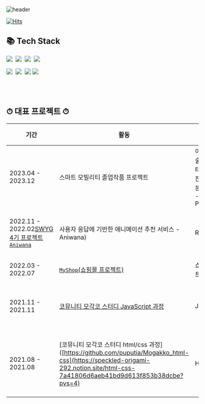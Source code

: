 

![header](https://capsule-render.vercel.app/api?height=400&text=Welcome%20to&desc=Kanon's%20World)


[![Hits](https://hits.seeyoufarm.com/api/count/incr/badge.svg?url=https%3A%2F%2Fgithub.com%2Fpuputia%2Fhit-counter&count_bg=%2379C83D&title_bg=%23555555&icon=react.svg&icon_color=%2344DBF2&title=hits&edge_flat=false)](https://hits.seeyoufarm.com)
<!--
## 🏫 Education 🏫
Hanyang Women's University(2020.3~2024.2)
> Department of Software Convergence 
<br><br>
<br><br>
-->


## 📚 Tech Stack

<p align="left">
  <img src="https://img.shields.io/badge/HTML-E34F26?style=flat-square&logo=html5&logoColor=white"/>&nbsp
  <img src="https://img.shields.io/badge/css-1572B6?style=flat-square&logo=css3&logoColor=white"/></a>&nbsp
  <img src="https://img.shields.io/badge/Javascript-ffb13b?style=flat-square&logo=javascript&logoColor=white"/></a>&nbsp 
  <img src="https://img.shields.io/badge/React-61DAFB?style=flat-square&logo=react&logoColor=white"/>&nbsp

     
</p>

<p align="left">
 <img src="https://img.shields.io/badge/styled--components-DB7093?style=for-the-badge&logo=styled-components&logoColor=white"/>&nbsp
 <img src="https://img.shields.io/badge/Netlify-00C7B7?style=for-the-badge&logo=netlify&logoColor=white"/>&nbsp
 <img src="https://img.shields.io/badge/bootstrap-7952B3?style=for-the-badge&logo=bootstrap&logoColor=white">
 <img src="https://img.shields.io/badge/github-181717?style=for-the-badge&logo=github&logoColor=white">
    
</p>

<br><br>

## ⏱ 대표 프로젝트 ⏱
  |기간|활동|설명|기술 및 포지션|
  |---|----|---|---|
  |2023.04 - 2023.12|스마트 모빌리티 졸업작품 프로젝트|이미지 처리 기술과 메타데이터를 이용한 사진편집 & 사진분류 웹사이트 - PHOTOCATE)|React|페이지 제작 - 홈,로그인,사진분류,사진편집,이미지업로드|
  |2022.11 - 2022.02[SWYG 4기 프로젝트 `Aniwana`](https://github.com/puputia/Ani-wana)|사용자 응답에 기반한 애니메이션 추천 서비스 - Aniwana)|React|테스트 페이지 제작 - 홈, 질문페이지, 결과페이지|
  |2022.03 - 2022.07|[`MyShop`(쇼핑몰 프로젝트)](https://github.com/puputia/Myshop_project)|쇼핑몰 프로젝트|HTML, CSS, JavaScript|로그인/회원가입,홈,마이페이지,장바구니 페이지 제작,로고디자인,상품 등록|
  |2021.11 - 2021.11|[코뮤니티 모각코 스터디 JavaScript 과정]([https://github.com/puputia/Mogakko_html-css](https://speckled-origami-292.notion.site/200c98bc47b642cd8eb87c3ea372efe8?pvs=4))|JS|사용자 응답에 기반한 루피 챗봇 프로젝트 등 다수|
  |2021.08 - 2021.08|[코뮤니티 모각코 스터디 html/css 과정]([https://github.com/puputia/Mogakko_html-css](https://speckled-origami-292.notion.site/html-css-7a41806d6aeb41bd9d613f853b38dcbe?pvs=4)|HTML, CSS|홈, 다이어리, 사진첩, 방명록 열람이 가능한 미니홈피 프로젝트 등 다수|
 
 
  

<br><br>






<!--
**puputia/puputia** is a ✨ _special_ ✨ repository because its `README.md` (this file) appears on your GitHub profile.

Here are some ideas to get you started:

- 🔭 I’m currently working on ...
- 🌱 I’m currently learning ...
- 👯 I’m looking to collaborate on ...
- 🤔 I’m looking for help with ...
- 💬 Ask me about ...
- 📫 How to reach me: ...
- 😄 Pronouns: ...
- ⚡ Fun fact: ...
-->





<!-- 
## 🔰 Status
<p align="center">
  
  <img height="180em"  src="https://github-readme-stats-zeta-lac.vercel.app/api?username=puputia&show_icons=true" />
  <img height="180em"  src="https://github-readme-stats-zeta-lac.vercel.app/api/top-langs/?username=puputia&layout=compact&hide=jupyter%20notebook" />

</p>
-->
<!-- token
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
-->
